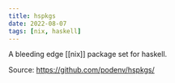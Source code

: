 ```yaml
---
title: hspkgs
date: 2022-08-07
tags: [nix, haskell]
---
```


A bleeding edge [[nix]] package set for haskell.

Source: https://github.com/podenv/hspkgs/
